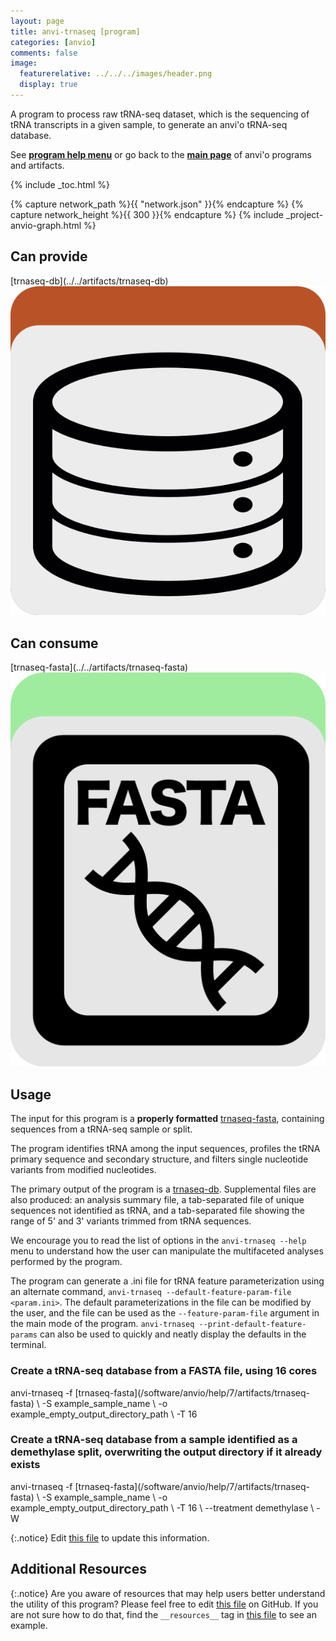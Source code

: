 ```yaml
---
layout: page
title: anvi-trnaseq [program]
categories: [anvio]
comments: false
image:
  featurerelative: ../../../images/header.png
  display: true
---
```


A program to process raw tRNA-seq dataset, which is the sequencing of tRNA transcripts in a given sample, to generate an anvi&#x27;o tRNA-seq database.

See **[program help menu](../../../../vignette#anvi-trnaseq)** or go back to the **[main page](../../)** of anvi'o programs and artifacts.


{% include _toc.html %}
<div id="svg" class="subnetwork"></div>
{% capture network_path %}{{ "network.json" }}{% endcapture %}
{% capture network_height %}{{ 300 }}{% endcapture %}
{% include _project-anvio-graph.html %}


## Can provide

<p style="text-align: left" markdown="1"><span class="artifact-p">[trnaseq-db](../../artifacts/trnaseq-db) <img src="../../images/icons/DB.png" class="artifact-icon-mini" /></span></p>

## Can consume

<p style="text-align: left" markdown="1"><span class="artifact-r">[trnaseq-fasta](../../artifacts/trnaseq-fasta) <img src="../../images/icons/FASTA.png" class="artifact-icon-mini" /></span></p>

## Usage


The input for this program is a **properly formatted** <span class="artifact-n">[trnaseq-fasta](/software/anvio/help/7/artifacts/trnaseq-fasta)</span>, containing sequences from a tRNA-seq sample or split.

The program identifies tRNA among the input sequences, profiles the tRNA primary sequence and secondary structure, and filters single nucleotide variants from modified nucleotides.

The primary output of the program is a <span class="artifact-n">[trnaseq-db](/software/anvio/help/7/artifacts/trnaseq-db)</span>. Supplemental files are also produced: an analysis summary file, a tab-separated file of unique sequences not identified as tRNA, and a tab-separated file showing the range of 5' and 3' variants trimmed from tRNA sequences.

We encourage you to read the list of options in the `anvi-trnaseq --help` menu to understand how the user can manipulate the multifaceted analyses performed by the program.

The program can generate a .ini file for tRNA feature parameterization using an alternate command, `anvi-trnaseq --default-feature-param-file <param.ini>`. The default parameterizations in the file can be modified by the user, and the file can be used as the `--feature-param-file` argument in the main mode of the program. `anvi-trnaseq --print-default-feature-params` can also be used to quickly and neatly display the defaults in the terminal.


### Create a tRNA-seq database from a FASTA file, using 16 cores

<div class="codeblock" markdown="1">
anvi&#45;trnaseq &#45;f <span class="artifact&#45;n">[trnaseq&#45;fasta](/software/anvio/help/7/artifacts/trnaseq&#45;fasta)</span> \
             &#45;S example_sample_name \
             &#45;o example_empty_output_directory_path \
             &#45;T 16
</div>

### Create a tRNA-seq database from a sample identified as a demethylase split, overwriting the output directory if it already exists

<div class="codeblock" markdown="1">
anvi&#45;trnaseq &#45;f <span class="artifact&#45;n">[trnaseq&#45;fasta](/software/anvio/help/7/artifacts/trnaseq&#45;fasta)</span> \
             &#45;S example_sample_name \
             &#45;o example_empty_output_directory_path \
             &#45;T 16 \
             &#45;&#45;treatment demethylase \
             &#45;W
</div>

{:.notice}
Edit [this file](https://github.com/merenlab/anvio/tree/master/anvio/docs/programs/anvi-trnaseq.md) to update this information.


## Additional Resources



{:.notice}
Are you aware of resources that may help users better understand the utility of this program? Please feel free to edit [this file](https://github.com/merenlab/anvio/tree/master/bin/anvi-trnaseq) on GitHub. If you are not sure how to do that, find the `__resources__` tag in [this file](https://github.com/merenlab/anvio/blob/master/bin/anvi-interactive) to see an example.
